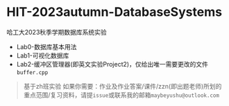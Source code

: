 # HIT-2023autumn-DatabaseSystems
哈工大2023秋季学期数据库系统实验

* Lab0-数据库基本用法
* Lab1-可视化数据库
* Lab2-缓冲区管理器(即英文实验Project2)，仅给出唯一需要更改的文件`buffer.cpp`

> 基于zh班实验
> 如果你需要：作业及作业答案/课件/zzn(即出题老师)所划的重点范围/复习资料，请提`issue`或联系我的邮箱`maybeyushu@outlook.com`
